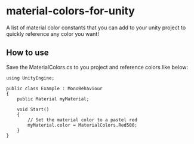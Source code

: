 # material-colors-for-unity
A list of material color constants that you can add to your unity project to quickly reference any color you want!

## How to use

Save the MaterialColors.cs to you project and reference colors like below:

```
using UnityEngine;

public class Example : MonoBehaviour
{
    public Material myMaterial;

    void Start()
    {
        // Set the material color to a pastel red
        myMaterial.color = MaterialColors.Red500;
    }
}
```
